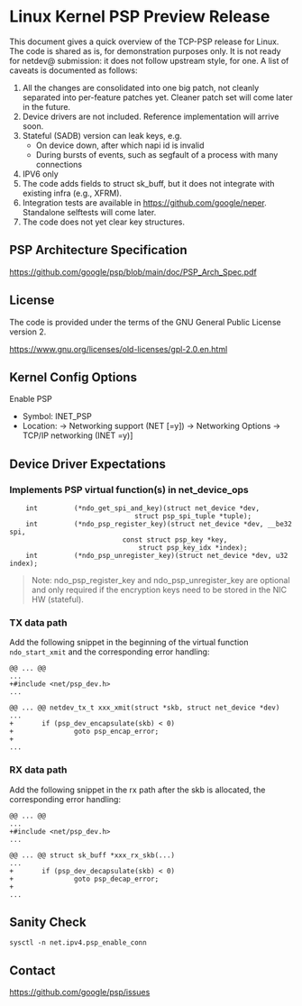 # Linux Kernel PSP Preview Release

This document gives a quick overview of the TCP-PSP release for Linux.
The code is shared as is, for demonstration purposes only. It is not
ready for netdev@ submission: it does not follow upstream style, for
one.  A list of caveats is documented as follows:

 1. All the changes are consolidated into one big patch, not cleanly
 separated into per-feature patches yet. Cleaner patch set will come
 later in the future.
 2. Device drivers are not included.  Reference implementation will arrive soon.
 3. Stateful (SADB) version can leak keys, e.g.
     - On device down, after which napi id is invalid
     - During bursts of events, such as segfault of a process with many connections
 4. IPV6 only
 5. The code adds fields to struct sk_buff, but it does not integrate with existing infra (e.g., XFRM).
 6. Integration tests are available in https://github.com/google/neper. Standalone selftests will come later.
 6. The code does not yet clear key structures.

## PSP Architecture Specification

https://github.com/google/psp/blob/main/doc/PSP_Arch_Spec.pdf

## License

The code is provided under the terms of the GNU General Public License version 2.

https://www.gnu.org/licenses/old-licenses/gpl-2.0.en.html

## Kernel Config Options

Enable PSP

  * Symbol: INET_PSP
  * Location: -> Networking support (NET [=y]) -> Networking Options -> TCP/IP networking (INET =y)]

## Device Driver Expectations

### Implements PSP virtual function(s) in net_device_ops

```
	int			(*ndo_get_spi_and_key)(struct net_device *dev,
						       struct psp_spi_tuple *tuple);
	int			(*ndo_psp_register_key)(struct net_device *dev, __be32 spi,
							const struct psp_key *key,
						        struct psp_key_idx *index);
	int			(*ndo_psp_unregister_key)(struct net_device *dev, u32 index);
```

> Note: ndo_psp_register_key and ndo_psp_unregister_key are optional and only
> required if the encryption keys need to be stored in the NIC HW (stateful).

### TX data path
Add the following snippet in the beginning of the virtual function `ndo_start_xmit` and the corresponding error handling:

```
@@ ... @@
...
+#include <net/psp_dev.h>
...

@@ ... @@ netdev_tx_t xxx_xmit(struct *skb, struct net_device *dev)
...
+       if (psp_dev_encapsulate(skb) < 0)
+               goto psp_encap_error;
+
...
```

### RX data path
Add the following snippet in the rx path after the skb is allocated, the corresponding error handling:

```
@@ ... @@
...
+#include <net/psp_dev.h>
...

@@ ... @@ struct sk_buff *xxx_rx_skb(...)
...
+       if (psp_dev_decapsulate(skb) < 0)
+               goto psp_decap_error;
+
...
```


## Sanity Check

```
sysctl -n net.ipv4.psp_enable_conn
```

## Contact

https://github.com/google/psp/issues

